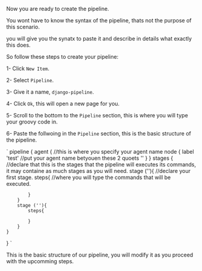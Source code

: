 Now you are ready to create the pipeline.

You wont have to know the syntax of the pipeline, thats not the purpose of this scenario.

you will give you the synatx to paste it and describe in details what exactly this does.

So follow these steps to create your pipeline:

1- Click `New Item`.

2- Select `Pipeline`.

3- Give it a name, `django-pipeline`.

4- Click `Ok`, this will open a new page for you.

5- Scroll to the bottom to the `Pipeline` section, this is where you will type your groovy code in.

6- Paste the follwoing in the `Pipeline` section, this is the basic structure of the pipeline.

`
pipeline {
  agent {                       //this is where you specify your agent name
    node {
      label 'test'              //put your agent name betyouen these 2 quoets ''
    }
  } 
	stages {                    //declare that this is the stages that the pipeline will executes its commands, it may containe as much stages as you will need.
		stage (''){             //declare your first stage.
			steps{              //where you will type the commands that will be executed.
				
			} 
		}			
		stage (''){
			steps{
				
			}
		}
	}
}
`

This is the basic structure of our pipeline, you will modify it as you proceed with the upcomming steps.